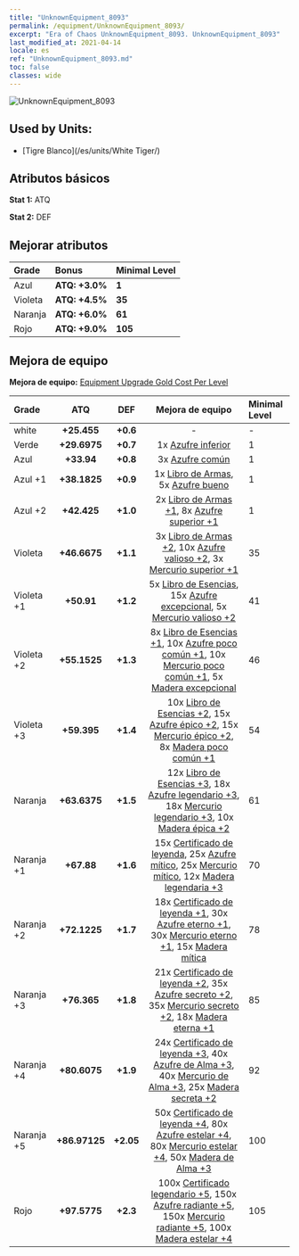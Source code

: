 ```yaml
---
title: "UnknownEquipment_8093"
permalink: /equipment/UnknownEquipment_8093/
excerpt: "Era of Chaos UnknownEquipment_8093. UnknownEquipment_8093"
last_modified_at: 2021-04-14
locale: es
ref: "UnknownEquipment_8093.md"
toc: false
classes: wide
---
```


  ![UnknownEquipment_8093](/images/e/e_8093.png)

## Used by Units:

* [Tigre Blanco](/es/units/White Tiger/) 


## Atributos básicos
 **Stat 1:** ATQ

 **Stat 2:** DEF

## Mejorar atributos

  |     Grade    |   Bonus | Minimal Level | 
  |:-------------|:--------|:--------------| 
  | Azul | **ATQ: +3.0%** | **1** | 
  | Violeta | **ATQ: +4.5%** | **35** | 
  | Naranja | **ATQ: +6.0%** | **61** | 
  | Rojo | **ATQ: +9.0%** | **105** | 


## Mejora de equipo
 **Mejora de equipo:** [Equipment Upgrade Gold Cost Per Level](/equipment/EquipmentUpgradeCostPerLevel/) 

  |          Grade      | ATQ | DEF | Mejora de equipo | Minimal Level |
  |:--------------------|:---------:|:---------:|:----------------:|:--------------|
  | white | **+25.455** | **+0.6** | - | - |
  | Verde | **+29.6975** | **+0.7** | 1x [Azufre inferior](/es/Items/mat_3/) | 1 |
  | Azul | **+33.94** | **+0.8** | 3x [Azufre común](/es/Items/mat_9/) | 1 |
  | Azul +1 | **+38.1825** | **+0.9** | 1x [Libro de Armas](/es/Items/mat_18/), 5x [Azufre bueno](/es/Items/mat_15/) | 1 |
  | Azul +2 | **+42.425** | **+1.0** | 2x [Libro de Armas +1](/es/Items/mat_25/), 8x [Azufre superior +1](/es/Items/mat_22/) | 1 |
  | Violeta | **+46.6675** | **+1.1** | 3x [Libro de Armas +2](/es/Items/mat_32/), 10x [Azufre valioso +2](/es/Items/mat_29/), 3x [Mercurio superior +1](/es/Items/mat_21/) | 35 |
  | Violeta +1 | **+50.91** | **+1.2** | 5x [Libro de Esencias](/es/Items/mat_39/), 15x [Azufre excepcional](/es/Items/mat_36/), 5x [Mercurio valioso +2](/es/Items/mat_28/) | 41 |
  | Violeta +2 | **+55.1525** | **+1.3** | 8x [Libro de Esencias +1](/es/Items/mat_46/), 10x [Azufre poco común +1](/es/Items/mat_43/), 10x [Mercurio poco común +1](/es/Items/mat_42/), 5x [Madera excepcional](/es/Items/mat_34/) | 46 |
  | Violeta +3 | **+59.395** | **+1.4** | 10x [Libro de Esencias +2](/es/Items/mat_53/), 15x [Azufre épico +2](/es/Items/mat_50/), 15x [Mercurio épico +2](/es/Items/mat_49/), 8x [Madera poco común +1](/es/Items/mat_41/) | 54 |
  | Naranja | **+63.6375** | **+1.5** | 12x [Libro de Esencias +3](/es/Items/mat_60/), 18x [Azufre legendario +3](/es/Items/mat_57/), 18x [Mercurio legendario +3](/es/Items/mat_56/), 10x [Madera épica +2](/es/Items/mat_48/) | 61 |
  | Naranja +1 | **+67.88** | **+1.6** | 15x [Certificado de leyenda](/es/Items/mat_67/), 25x [Azufre mítico](/es/Items/mat_64/), 25x [Mercurio mítico](/es/Items/mat_63/), 12x [Madera legendaria +3](/es/Items/mat_55/) | 70 |
  | Naranja +2 | **+72.1225** | **+1.7** | 18x [Certificado de leyenda +1](/es/Items/mat_74/), 30x [Azufre eterno +1](/es/Items/mat_71/), 30x [Mercurio eterno +1](/es/Items/mat_70/), 15x [Madera mítica](/es/Items/mat_62/) | 78 |
  | Naranja +3 | **+76.365** | **+1.8** | 21x [Certificado de leyenda +2](/es/Items/mat_81/), 35x [Azufre secreto +2](/es/Items/mat_78/), 35x [Mercurio secreto +2](/es/Items/mat_77/), 18x [Madera eterna +1](/es/Items/mat_69/) | 85 |
  | Naranja +4 | **+80.6075** | **+1.9** | 24x [Certificado de leyenda +3](/es/Items/mat_88/), 40x [Azufre de Alma +3](/es/Items/mat_85/), 40x [Mercurio de Alma +3](/es/Items/mat_84/), 25x [Madera secreta +2](/es/Items/mat_76/) | 92 |
  | Naranja +5 | **+86.97125** | **+2.05** | 50x [Certificado de leyenda +4](/es/Items/mat_95/), 80x [Azufre estelar +4](/es/Items/mat_92/), 80x [Mercurio estelar +4](/es/Items/mat_91/), 50x [Madera de Alma +3](/es/Items/mat_83/) | 100 |
  | Rojo | **+97.5775** | **+2.3** | 100x [Certificado legendario +5](/es/Items/mat_102/), 150x [Azufre radiante +5](/es/Items/mat_99/), 150x [Mercurio radiante +5](/es/Items/mat_98/), 100x [Madera estelar +4](/es/Items/mat_90/) | 105 |

